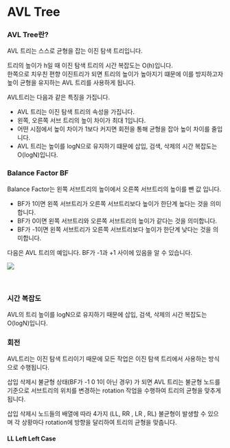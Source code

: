# AVL Tree

### AVL Tree란?
AVL 트리는 스스로 균형을 잡는 이진 탐색 트리입니다.  
  
트리의 높이가 h일 때 이진 탐색 트리의 시간 복잡도는 O(h)입니다.  
한쪽으로 치우친 편향 이진트리가 되면 트리의 높이가 높아지기 떄문에 이를 방지하고자 높이 균형을 유지하는 AVL 트리를 사용하게 됩니다.  
  
AVL트리는 다음과 같은 특징을 가집니다.
- AVL 트리는 이진 탐색 트리의 속성을 가집니다.
- 왼쪽, 오른쪽 서브 트리의 높이 차이가 최대 1입니다.
- 어떤 시점에서 높이 차이가 1보다 커지면 회전을 통해 균형을 잡아 높이 차이를 줄입니다.
- AVL 트리는 높이를 logN으로 유지하기 떄문에 삽입, 검색, 삭제의 시간 복잡도는 O(logN)입니다.

### Balance Factor BF

Balance Factor는 왼쪽 서브트리의 높이에서 오른쪽 서브트리의 높이를 뺀 값 입니다.

- BF가 1이면 왼쪽 서브트리가 오른쪽 서브트리보다 높이가 한단계 높다는 것을 의미합니다.
- BF가 0이면 왼쪽 서브트리와 오른쪽 서브트리의 높이가 같다는 것을 의미합니다.
- BF가 -1이면 왼쪽 서브트리가 오른쪽 서브트리보다 높이가 한단계 낮다는 것을 의미합니다.

다음은 AVL 트리의 예입니다. BF가 -1과 +1 사이에 있음을 알 수 있습니다.

![](./image/avl)

<br>

### 시간 복잡도

AVL의 트리 높이를 logN으로 유지하기 때문에 삽입, 검색, 삭제의 시간 복잡도는 O(logN)입니다.

### 회전

AVL트리는 이진 탐색 트리이기 때문에 모든 작업은 이진 탐색 트리에서 사용하는 방식으로 수행됩니다.  
  
삽입 삭제시 불균형 상태(BF가 -1 0 1이 아닌 경우) 가 되면 AVL 트리는 불균형 노드를 기준으로 서브트리의 위치를 변경하는 rotation 작업을 수행하여 트리의 균형을 맞추게 됩니다.  
  
삽입 삭제시 노드들의 배열에 따라 4가지 (LL, RR , LR , RL) 불균형이 발생할 수 있으며 각 상황마다 rotation에 방향을 달리하여 트리의 균형을 맞춥니다.  

#### LL Left Left Case

